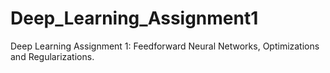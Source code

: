 # Deep_Learning_Assignment1
Deep Learning Assignment 1:  Feedforward Neural Networks, Optimizations and Regularizations.
